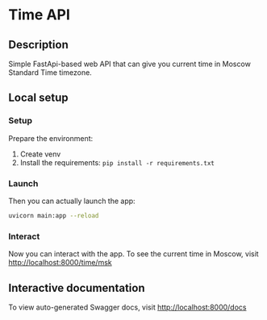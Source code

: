 # Time API

## Description

Simple FastApi-based web API that can give you current time in Moscow Standard Time timezone.

## Local setup

### Setup

Prepare the environment:

1. Create venv
2. Install the requirements: `pip install -r requirements.txt`

### Launch

Then you can actually launch the app:

```sh
uvicorn main:app --reload
```

### Interact

Now you can interact with the app. To see the current time in Moscow, visit <http://localhost:8000/time/msk>

## Interactive documentation

To view auto-generated Swagger docs, visit <http://localhost:8000/docs>
